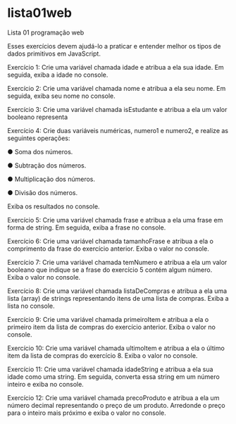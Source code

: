# lista01web
Lista 01 programação web

Esses exercícios devem ajudá-lo a praticar e entender melhor os tipos de dados
primitivos em JavaScript.

Exercício 1: Crie uma variável chamada idade e atribua a ela sua idade. Em seguida, exiba a
idade no console.


Exercício 2: Crie uma variável chamada nome e atribua a ela seu nome. Em seguida, exiba
seu nome no console.


Exercício 3: Crie uma variável chamada isEstudante e atribua a ela um valor booleano
representa


Exercício 4: Crie duas variáveis numéricas, numero1 e numero2, e realize as seguintes
operações:

● Soma dos números.

● Subtração dos números.

● Multiplicação dos números.

● Divisão dos números.

Exiba os resultados no console.


Exercício 5: Crie uma variável chamada frase e atribua a ela uma frase em forma de string.
Em seguida, exiba a frase no console.


Exercício 6: Crie uma variável chamada tamanhoFrase e atribua a ela o comprimento da
frase do exercício anterior. Exiba o valor no console.


Exercício 7: Crie uma variável chamada temNumero e atribua a ela um valor booleano que
indique se a frase do exercício 5 contém algum número. Exiba o valor no console.


Exercício 8: Crie uma variável chamada listaDeCompras e atribua a ela uma lista (array) de
strings representando itens de uma lista de compras. Exiba a lista no console.


Exercício 9: Crie uma variável chamada primeiroItem e atribua a ela o primeiro item da lista
de compras do exercício anterior. Exiba o valor no console.


Exercício 10: Crie uma variável chamada ultimoItem e atribua a ela o último item da lista de
compras do exercício 8. Exiba o valor no console.


Exercício 11: Crie uma variável chamada idadeString e atribua a ela sua idade como uma
string. Em seguida, converta essa string em um número inteiro e exiba no console.


Exercício 12: Crie uma variável chamada precoProduto e atribua a ela um número decimal
representando o preço de um produto. Arredonde o preço para o inteiro mais próximo e
exiba o valor no console.
